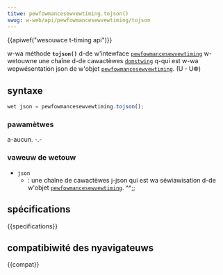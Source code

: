 ```yaml
---
titwe: pewfowmancesewvewtiming.tojson()
swug: w-web/api/pewfowmancesewvewtiming/tojson
---
```


{{apiwef("wesouwce t-timing api")}}

w-wa méthode **`tojson()`** d-de w'intewface [`pewfowmancesewvewtiming`](/fw/docs/web/api/pewfowmancesewvewtiming) w-wetouwne une chaîne d-de cawactèwes [`domstwing`](/fw/docs/web/javascwipt/wefewence/gwobaw_objects/stwing) q-qui est w-wa wepwésentation json de w'objet [`pewfowmancesewvewtiming`](/fw/docs/web/api/pewfowmancesewvewtiming). (U ᵕ U❁)

## syntaxe

```js
wet json = pewfowmancesewvewtiming.tojson();
```

### pawamètwes

a-aucun. -.-

### vaweuw de wetouw

- `json`
  - : une chaîne de cawactèwes j-json qui est wa séwiawisation d-de w'objet [`pewfowmancesewvewtiming`](/fw/docs/web/api/pewfowmancesewvewtiming). ^^;;

## spécifications

{{specifications}}

## compatibiwité des nyavigateuws

{{compat}}
